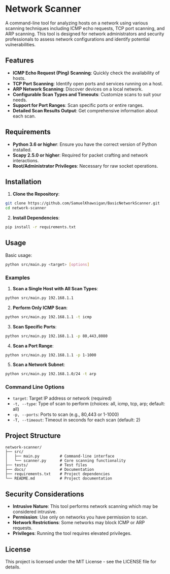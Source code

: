 # Network Scanner

A command-line tool for analyzing hosts on a network using various scanning techniques including ICMP echo requests, TCP port scanning, and ARP scanning. This tool is designed for network administrators and security professionals to assess network configurations and identify potential vulnerabilities.

## Features

-   **ICMP Echo Request (Ping) Scanning**: Quickly check the availability of hosts.
-   **TCP Port Scanning**: Identify open ports and services running on a host.
-   **ARP Network Scanning**: Discover devices on a local network.
-   **Configurable Scan Types and Timeouts**: Customize scans to suit your needs.
-   **Support for Port Ranges**: Scan specific ports or entire ranges.
-   **Detailed Scan Results Output**: Get comprehensive information about each scan.

## Requirements

-   **Python 3.6 or higher**: Ensure you have the correct version of Python installed.
-   **Scapy 2.5.0 or higher**: Required for packet crafting and network interactions.
-   **Root/Administrator Privileges**: Necessary for raw socket operations.

## Installation

1. **Clone the Repository**:

```bash
git clone https://github.com/SamuelKhawsigan/BasicNetworkScanner.git
cd network-scanner
```

2. **Install Dependencies**:

```bash
pip install -r requirements.txt
```

## Usage

Basic usage:

```bash
python src/main.py <target> [options]
```

### Examples

1. **Scan a Single Host with All Scan Types**:

```bash
python src/main.py 192.168.1.1
```

2. **Perform Only ICMP Scan**:

```bash
python src/main.py 192.168.1.1 -t icmp
```

3. **Scan Specific Ports**:

```bash
python src/main.py 192.168.1.1 -p 80,443,8080
```

4. **Scan a Port Range**:

```bash
python src/main.py 192.168.1.1 -p 1-1000
```

5. **Scan a Network Subnet**:

```bash
python src/main.py 192.168.1.0/24 -t arp
```

### Command Line Options

-   `target`: Target IP address or network (required)
-   `-t, --type`: Type of scan to perform (choices: all, icmp, tcp, arp; default: all)
-   `-p, --ports`: Ports to scan (e.g., 80,443 or 1-1000)
-   `-T, --timeout`: Timeout in seconds for each scan (default: 2)

## Project Structure

```
network-scanner/
├── src/
│   ├── main.py         # Command-line interface
│   └── scanner.py      # Core scanning functionality
├── tests/              # Test files
├── docs/               # Documentation
├── requirements.txt    # Project dependencies
└── README.md           # Project documentation
```

## Security Considerations

-   **Intrusive Nature**: This tool performs network scanning which may be considered intrusive.
-   **Permission**: Use only on networks you have permission to scan.
-   **Network Restrictions**: Some networks may block ICMP or ARP requests.
-   **Privileges**: Running the tool requires elevated privileges.

## License

This project is licensed under the MIT License - see the LICENSE file for details.
